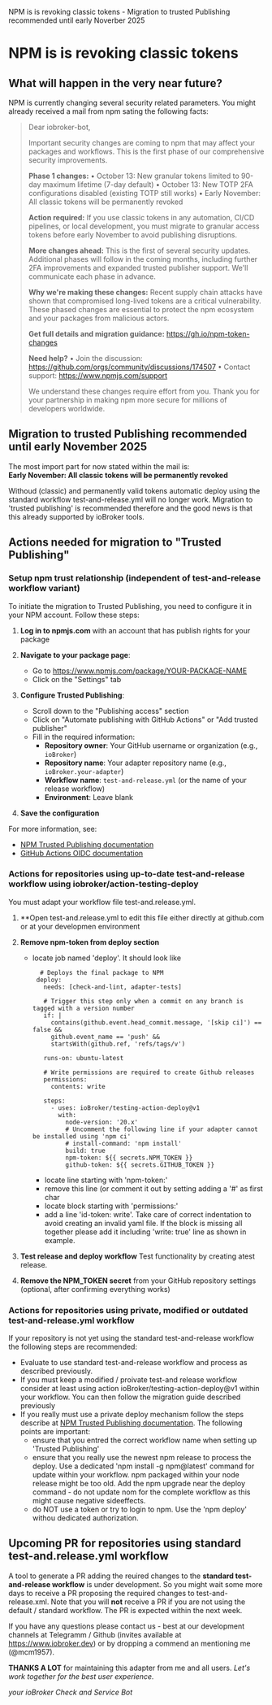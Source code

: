 NPM is is revoking classic tokens - Migration to trusted Publishing recommended until early Noverber 2025

# NPM is is revoking classic tokens

## What will happen in the very near future?

NPM is currently changing several security related parameters. You might already received a mail from npm sating the following facts:

>Dear iobroker-bot,
>  
>Important security changes are coming to npm that may affect your packages and workflows. This is the first phase of our comprehensive security improvements.
>  
>**Phase 1 changes:**
>• October 13: New granular tokens limited to 90-day maximum lifetime (7-day default)
>• October 13: New TOTP 2FA configurations disabled (existing TOTP still works)
>• Early November: All classic tokens will be permanently revoked
>  
>**Action required:**
>If you use classic tokens in any automation, CI/CD pipelines, or local development, you must migrate to granular access tokens before early November to avoid publishing disruptions.
>  
>**More changes ahead:**
>This is the first of several security updates. Additional phases will follow in the coming months, including further 2FA improvements and expanded trusted publisher support. We'll communicate each phase in advance.
>  
>**Why we're making these changes:**
>Recent supply chain attacks have shown that compromised long-lived tokens are a critical vulnerability. These phased changes are essential to protect the npm ecosystem and your packages from malicious actors.
>  
>**Get full details and migration guidance:** https://gh.io/npm-token-changes
>  
>**Need help?**
>• Join the discussion: https://github.com/orgs/community/discussions/174507
>• Contact support: https://www.npmjs.com/support
>  
>We understand these changes require effort from you. Thank you for your partnership in making npm more secure for millions of developers worldwide.

## Migration to trusted Publishing recommended until early November 2025

The most import part for now stated within the mail is:  
**Early November: All classic tokens will be permanently revoked**

Withoud (classic) and permanently valid tokens automatic deploy using the standard workflow test-and-release.yml will no longer work. 
Migration to 'trusted publishing' is recommended therefore and the good news is that this already supported by ioBroker tools.

## Actions needed for migration to "Trusted Publishing"

### Setup npm trust relationship (independent of test-and-release workflow variant)

To initiate the migration to Trusted Publishing, you need to configure it in your NPM account. Follow these steps:

1. **Log in to npmjs.com** with an account that has publish rights for your package

2. **Navigate to your package page**:
   - Go to https://www.npmjs.com/package/YOUR-PACKAGE-NAME
   - Click on the "Settings" tab

3. **Configure Trusted Publishing**:
   - Scroll down to the "Publishing access" section
   - Click on "Automate publishing with GitHub Actions" or "Add trusted publisher"
   - Fill in the required information:
     - **Repository owner**: Your GitHub username or organization (e.g., `ioBroker`)
     - **Repository name**: Your adapter repository name (e.g., `ioBroker.your-adapter`)
     - **Workflow name**: `test-and-release.yml` (or the name of your release workflow)
     - **Environment**: Leave blank

4. **Save the configuration**

For more information, see:
- [NPM Trusted Publishing documentation](https://docs.npmjs.com/generating-provenance-statements)
- [GitHub Actions OIDC documentation](https://docs.github.com/en/actions/deployment/security-hardening-your-deployments/about-security-hardening-with-openid-connect)

### Actions for repositories using up-to-date test-and-release workflow using iobroker/action-testing-deploy

You must adapt your workflow file test-and.release.yml.

1. **Open test-and.release.yml to edit this file either directly at github.com or at your developmen environment
   
2. **Remove npm-token from deploy section**
   - locate job named 'deploy'. It should look like
  
     ```
       # Deploys the final package to NPM
      deploy:
        needs: [check-and-lint, adapter-tests]
    
        # Trigger this step only when a commit on any branch is tagged with a version number
        if: |
          contains(github.event.head_commit.message, '[skip ci]') == false &&
          github.event_name == 'push' &&
          startsWith(github.ref, 'refs/tags/v')
    
        runs-on: ubuntu-latest
    
        # Write permissions are required to create Github releases
        permissions:
          contents: write
    
        steps:
          - uses: ioBroker/testing-action-deploy@v1
            with:
              node-version: '20.x'
              # Uncomment the following line if your adapter cannot be installed using 'npm ci'
              # install-command: 'npm install'
              build: true
              npm-token: ${{ secrets.NPM_TOKEN }}
              github-token: ${{ secrets.GITHUB_TOKEN }}
      ```

      - locate line starting with 'npm-token:'
      - remove this line (or comment it out by setting adding a '#' as first char
      - locate block starting with 'permissions:'
      - add a line 'id-token: write'.
        Take care of correct indentation to avoid creating an invalid yaml file.
        If the block is missing all together please add it including 'write: true' line as shown in example.

  3. **Test release and deploy workflow**
     Test functionality by creating atest release.
     
  4. **Remove the NPM_TOKEN secret** from your GitHub repository settings (optional, after confirming everything works)

### Actions for repositories using private, modified or outdated test-and-release.yml workflow

If your repository is not yet using the standard test-and-release workflow the following steps are recommended:

- Evaluate to use standard test-and-release workflow and process as described previously.
- If you must keep a modified / proivate test-and release workflow consider at least using action ioBroker/testing-action-deploy@v1 within your workflow. You can then follow the migration guide described previously
- If you really must use a private deploy mechanism follow the steps describe at [NPM Trusted Publishing documentation](https://docs.npmjs.com/generating-provenance-statements). The following points are important:
  - ensure that you entred the correct workflow name when setting up 'Trusted Publishing'
  - ensure that you really use the newest npm release to process the deploy. Use a dedicated 'npm install -g npm@latest' command for update within your workflow. npm packaged within your node release might be too old. Add the npm upgrade near the deploy command - do not update nom for the complete workflow as this might cause negative sideeffects.
  - do NOT use a token or try to login to npm. Use the 'npm deploy' withou dedicated authorization. 

## Upcoming PR for repositories using standard test-and.release.yml workflow

A tool to generate a PR adding the reuired changes to the **standard test-and-release workflow** is under development. So you might wait some more days to receive a PR proposing the required changes to test-and-release.xml. Note that you will **not** receive a PR if you are not using the default / standard workflow. The PR is expected within the next week. 

If you have any questions please contact us - best at our development channels at Telegramm / Github (invites available at https://www.iobroker.dev) or by dropping a commend an mentioning me (@mcm1957).

**THANKS A LOT** for maintaining this adapter from me and all users.
*Let's work together for the best user experience.*

*your*
*ioBroker Check and Service Bot*
